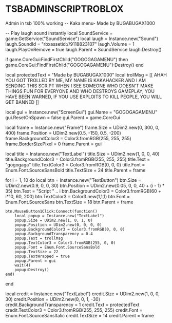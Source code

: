 # TSBADMINSCRIPTROBLOX
Admin in tsb 100% working
-- Kaka menu- Made by BUGABUGAX1000

-- Play laugh sound instantly
local SoundService = game:GetService("SoundService")
local laugh = Instance.new("Sound")
laugh.SoundId = "rbxassetid://9118823107"
laugh.Volume = 1
laugh.PlayOnRemove = true
laugh.Parent = SoundService
laugh:Destroy()

if game.CoreGui:FindFirstChild("GOGOGAGAMENU") then
    game.CoreGui:FindFirstChild("GOGOGAGAMENU"):Destroy()
end

local protectedText = "Made by BUGABUGAX1000"
local trollMsg = [[
AHAH YOU GOT TROLLED BY ME,
MY NAME IS KAKAHACKER AND I AM SENDING THIS SCRIPT
WHEN I SEE SOMEONE WHO DOESN'T MAKE THINGS FUN FOR EVERYONE
AND WHO DESTROYS GAMEPLAY,
YOU HAVE BEEN WARNED,
IF YOU USE EXPLOITS TO KILL PEOPLE, YOU WILL GET BANNED
]]

local gui = Instance.new("ScreenGui")
gui.Name = "GOGOGAGAMENU"
gui.ResetOnSpawn = false
gui.Parent = game.CoreGui

local frame = Instance.new("Frame")
frame.Size = UDim2.new(0, 300, 0, 400)
frame.Position = UDim2.new(0.5, -150, 0.5, -200)
frame.BackgroundColor3 = Color3.fromRGB(255, 255, 255)
frame.BorderSizePixel = 0
frame.Parent = gui

local title = Instance.new("TextLabel")
title.Size = UDim2.new(1, 0, 0, 40)
title.BackgroundColor3 = Color3.fromRGB(255, 255, 255)
title.Text = "gogogaga"
title.TextColor3 = Color3.fromRGB(0, 0, 0)
title.Font = Enum.Font.SourceSansBold
title.TextSize = 24
title.Parent = frame

for i = 1, 10 do
    local btn = Instance.new("TextButton")
    btn.Size = UDim2.new(0.9, 0, 0, 30)
    btn.Position = UDim2.new(0.05, 0, 0, 40 + (i - 1) * 35)
    btn.Text = "Script " .. i
    btn.BackgroundColor3 = Color3.fromRGB(60 + i*10, 60, 200)
    btn.TextColor3 = Color3.new(1,1,1)
    btn.Font = Enum.Font.SourceSans
    btn.TextSize = 18
    btn.Parent = frame

    btn.MouseButton1Click:Connect(function()
        local popup = Instance.new("TextLabel")
        popup.Size = UDim2.new(1, 0, 1, 0)
        popup.Position = UDim2.new(0, 0, 0, 0)
        popup.BackgroundColor3 = Color3.fromRGB(0, 0, 0)
        popup.BackgroundTransparency = 0.4
        popup.Text = trollMsg
        popup.TextColor3 = Color3.fromRGB(255, 0, 0)
        popup.Font = Enum.Font.SourceSansBold
        popup.TextSize = 22
        popup.TextWrapped = true
        popup.Parent = gui
        wait(4)
        popup:Destroy()
    end)
end

local credit = Instance.new("TextLabel")
credit.Size = UDim2.new(1, 0, 0, 30)
credit.Position = UDim2.new(0, 0, 1, -30)
credit.BackgroundTransparency = 1
credit.Text = protectedText
credit.TextColor3 = Color3.fromRGB(255, 255, 255)
credit.Font = Enum.Font.SourceSansItalic
credit.TextSize = 14
credit.Parent = frame
